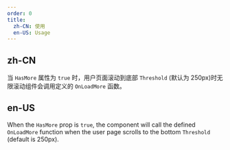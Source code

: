 ```yaml
---
order: 0
title:
  zh-CN: 使用
  en-US: Usage
---
```


## zh-CN

当 `HasMore` 属性为 `true` 时，用户页面滚动到底部 `Threshold` (默认为 250px)时无限滚动组件会调用定义的 `OnLoadMore` 函数。

## en-US

When the `HasMore` prop is `true`, the component will call the defined `OnLoadMore` function when the user page scrolls to the bottom `Threshold` (default is 250px).
